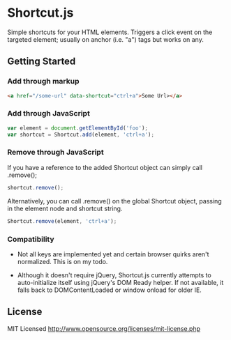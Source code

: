 Shortcut.js
======

Simple shortcuts for your HTML elements. Triggers a click event on the targeted element; usually on anchor (i.e. "a") tags but works on any.

Getting Started
---------------

### Add through markup

``` html
<a href="/some-url" data-shortcut="ctrl+a">Some Url></a>
```

### Add through JavaScript

``` javascript
var element = document.getElementById('foo');
var shortcut = Shortcut.add(element, 'ctrl+a');
```

### Remove through JavaScript

If you have a reference to the added Shortcut object can simply call .remove();

``` javascript
shortcut.remove();
```
Alternatively, you can call .remove() on the global Shortcut object, passing in the element node and shortcut string.

``` javascript
Shortcut.remove(element, 'ctrl+a');
```

### Compatibility

* Not all keys are implemented yet and certain browser quirks aren't normalized. This is on my todo.

* Although it doesn't require jQuery, Shortcut.js currently attempts to auto-initialize itself using jQuery's DOM Ready helper. If not available, it falls back to DOMContentLoaded or window onload for older IE.

License
------------

MIT Licensed
http://www.opensource.org/licenses/mit-license.php